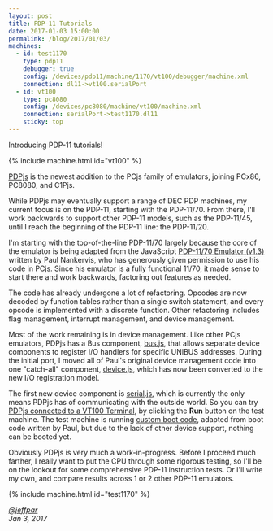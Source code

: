 ```yaml
---
layout: post
title: PDP-11 Tutorials
date: 2017-01-03 15:00:00
permalink: /blog/2017/01/03/
machines:
  - id: test1170
    type: pdp11
    debugger: true
    config: /devices/pdp11/machine/1170/vt100/debugger/machine.xml
    connection: dl11->vt100.serialPort
  - id: vt100
    type: pc8080
    config: /devices/pc8080/machine/vt100/machine.xml
    connection: serialPort->test1170.dl11
    sticky: top
---
```


Introducing PDP-11 tutorials! 

{% include machine.html id="vt100" %}

[PDPjs](/devices/pdp11/machine/) is the newest addition to the PCjs family of emulators, joining PCx86, PC8080, and C1Pjs.

While PDPjs may eventually support a range of DEC PDP machines, my current focus is on the PDP-11, starting with the
PDP-11/70.  From there, I'll work backwards to support other PDP-11 models, such as the PDP-11/45, until I reach the
beginning of the PDP-11 line: the PDP-11/20.

I'm starting with the top-of-the-line PDP-11/70 largely because the core of the emulator is being adapted from the
JavaScript [PDP-11/70 Emulator (v1.3)](http://skn.noip.me/pdp11/pdp11.html) written by
Paul Nankervis, who has generously given permission to use his code in PCjs.  Since his emulator is a fully functional
11/70, it made sense to start there and work backwards, factoring out features as needed.

The code has already undergone a lot of refactoring. Opcodes are now decoded by function tables rather than a single
switch statement, and every opcode is implemented with a discrete function.  Other refactoring includes flag management,
interrupt management, and device management.

Most of the work remaining is in device management.  Like other PCjs emulators, PDPjs has a Bus component,
[bus.js](/modules/pdp11/lib/bus.js), that allows separate device components to register I/O handlers for specific
UNIBUS addresses.  During the initial port, I moved all of Paul's original device management code into one "catch-all"
component, [device.js](/modules/pdp11/lib/device.js), which has now been converted to the new I/O registration model.

The first new device component is [serial.js](/modules/pdp11/lib/serial.js), which is currently the
only means PDPjs has of communicating with the outside world.  So you can try
[PDPjs connected to a VT100 Terminal](/devices/pdp11/machine/1170/vt100/), by clicking the **Run** button on the test machine.
The test machine is running [custom boot code](/apps/pdp11/boot/test/), adapted from boot code written by Paul, but due to the
lack of other device support, nothing can be booted yet.

Obviously PDPjs is very much a work-in-progress.  Before I proceed much farther, I really want to put the CPU through
some rigorous testing, so I'll be on the lookout for some comprehensive PDP-11 instruction tests.  Or I'll write my own,
and compare results across 1 or 2 other PDP-11 emulators.

{% include machine.html id="test1170" %}

*[@jeffpar](http://twitter.com/jeffpar)*  
*Jan 3, 2017*
